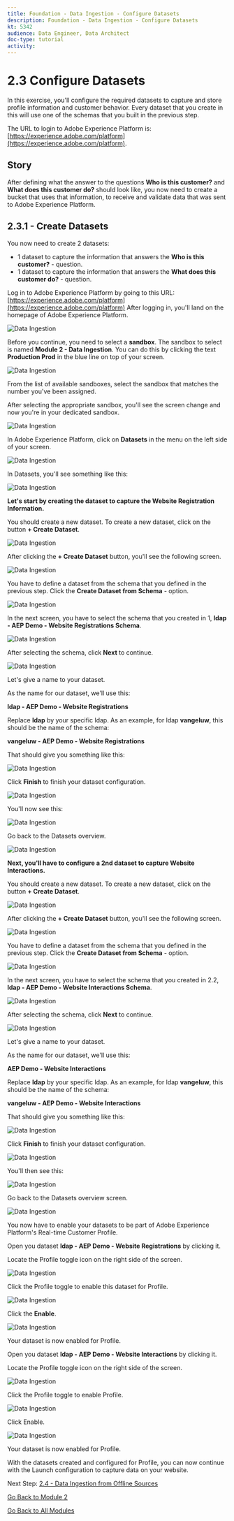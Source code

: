 ```yaml
---
title: Foundation - Data Ingestion - Configure Datasets
description: Foundation - Data Ingestion - Configure Datasets
kt: 5342
audience: Data Engineer, Data Architect
doc-type: tutorial
activity: 
---
```


# 2.3 Configure Datasets

In this exercise, you'll configure the required datasets to capture and store profile information and customer behavior. Every dataset that you create in this will use one of the schemas that you built in the previous step.

The URL to login to Adobe Experience Platform is: [https://experience.adobe.com/platform](https://experience.adobe.com/platform).

## Story

After defining what the answer to the questions **Who is this customer?** and **What does this customer do?** should look like, you now need to create a bucket that uses that information, to receive and validate data that was sent to Adobe Experience Platform.

## 2.3.1 - Create Datasets

You now need to create 2 datasets:

* 1 dataset to capture the information that answers the **Who is this customer?** - question.
* 1 dataset to capture the information that answers the **What does this customer do?** - question.

Log in to Adobe Experience Platform by going to this URL: [https://experience.adobe.com/platform](https://experience.adobe.com/platform)
After logging in, you'll land on the homepage of Adobe Experience Platform.

![Data Ingestion](./images/home.png)

Before you continue, you need to select a **sandbox**. The sandbox to select is named **Module 2 - Data Ingestion**. You can do this by clicking the text **Production Prod** in the blue line on top of your screen.

![Data Ingestion](./images/sb1.png)

From the list of available sandboxes, select the sandbox that matches the number you've been assigned.

After selecting the appropriate sandbox, you'll see the screen change and now you're in your dedicated sandbox.

![Data Ingestion](./images/sb2.png)

In Adobe Experience Platform, click on **Datasets** in the menu on the left side of your screen.

![Data Ingestion](./images/menudatasets.png)

In Datasets, you'll see something like this: 

![Data Ingestion](./images/datasets.png)

**Let's start by creating the dataset to capture the Website Registration Information.**

You should create a new dataset. To create a new dataset, click on the button **+ Create Dataset**.

![Data Ingestion](./images/createdataset.png)

After clicking the **+ Create Dataset** button, you'll see the following screen. 

![Data Ingestion](./images/datasetsetup.png)

You have to define a dataset from the schema that you defined in the previous step. Click the **Create Dataset from Schema** - option.

![Data Ingestion](./images/datasetfromschema.png)

In the next screen, you have to select the schema that you created in 1, **ldap - AEP Demo - Website Registrations Schema**.

![Data Ingestion](./images/schemaselection.png)

After selecting the schema, click **Next** to continue.

![Data Ingestion](./images/next.png)

Let's give a name to your dataset. 

As the name for our dataset, we'll use this:

**ldap - AEP Demo - Website Registrations**

Replace **ldap** by your specific ldap. As an example, for ldap **vangeluw**, this should be the name of the schema:

**vangeluw - AEP Demo - Website Registrations**
  
That should give you something like this:

![Data Ingestion](./images/datasetname.png)

Click **Finish** to finish your dataset configuration.

![Data Ingestion](./images/finish.png)

You'll now see this:

![Data Ingestion](./images/dsoverview1.png)

Go back to the Datasets overview. 

![Data Ingestion](./images/dsoverview2.png)

**Next, you'll have to configure a 2nd dataset to capture Website Interactions.**

You should create a new dataset. To create a new dataset, click on the button **+ Create Dataset**.

![Data Ingestion](./images/createdataset.png)

After clicking the **+ Create Dataset** button, you'll see the following screen. 

![Data Ingestion](./images/datasetsetup.png)

You have to define a dataset from the schema that you defined in the previous step. Click the **Create Dataset from Schema** - option.

![Data Ingestion](./images/datasetfromschema.png)

In the next screen, you have to select the schema that you created in 2.2, **ldap - AEP Demo - Website Interactions Schema**.

![Data Ingestion](./images/schemaselectionee.png)

After selecting the schema, click **Next** to continue.

![Data Ingestion](./images/next.png)

Let's give a name to your dataset. 

As the name for our dataset, we'll use this:

**AEP Demo - Website Interactions**

Replace **ldap** by your specific ldap. As an example, for ldap **vangeluw**, this should be the name of the schema:

**vangeluw - AEP Demo - Website Interactions**
  
That should give you something like this:

![Data Ingestion](./images/datasetnameee.png)

Click **Finish** to finish your dataset configuration.

![Data Ingestion](./images/finish.png)

You'll then see this:

![Data Ingestion](./images/finish1.png)

Go back to the Datasets overview screen.

![Data Ingestion](./images/datasetsoverview.png)

You now have to enable your datasets to be part of Adobe Experience Platform's Real-time Customer Profile.

Open you dataset **ldap - AEP Demo - Website Registrations** by clicking it.

Locate the Profile toggle icon on the right side of the screen.

![Data Ingestion](./images/ds1.png)

Click the Profile toggle to enable this dataset for Profile.

![Data Ingestion](./images/ds2.png)

Click the **Enable**.

![Data Ingestion](./images/ds3.png)

Your dataset is now enabled for Profile.

Open you dataset **ldap - AEP Demo - Website Interactions** by clicking it.

Locate the Profile toggle icon on the right side of the screen.

![Data Ingestion](./images/ds4.png)

Click the Profile toggle to enable Profile.

![Data Ingestion](./images/ds2.png)

Click Enable.

![Data Ingestion](./images/ds5.png)

Your dataset is now enabled for Profile.

With the datasets created and configured for Profile, you can now continue with the Launch configuration to capture data on your website.

Next Step: [2.4 - Data Ingestion from Offline Sources](./ex4.md)

[Go Back to Module 2](./data-ingestion.md)

[Go Back to All Modules](../../overview.md)
